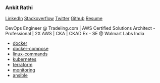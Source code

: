 ### Ankit Rathi

[LinkedIn](https://linkedin.com/in/ankit-singh-rathi)
[Stackoverflow](https://stackoverflow.com/users/5761011/codeaprendiz?tab=profile)
[Twitter](https://twitter.com/Ankit_Rathi_)
[Github](https://github.com/codeaprendiz)
<a href="codeaprendiz.github.io/images/resume/AnkitSinghRathi-Resume-2x-AWS-CKA-CKAD.pdf" target="_blank">Resume</a>


DevOps Engineer @ Tradeling.com | AWS Certified Solutions Architect - Professional |
2X AWS | CKA | CKAD
Ex - SE @ Walmart Labs India 

- [docker](docker-kitchen)
- [docker-compose](docker-compose-kitchen)
- [linux-commands](linux-command)
- [kubernetes](kubernetes)
- [terraform](terraform)
- [monitoring](monitoring)
- [ansible](https://ankitrathi.info/ansible-kitchen/)

